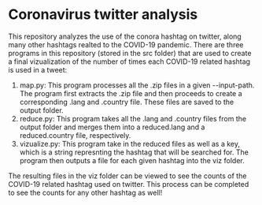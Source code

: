 # Coronavirus twitter analysis

This repository analyzes the use of the conora hashtag on twitter, along many other hashtags realted to the COVID-19 pandemic. There are three programs in this repository (stored in the src folder) that are used to create a final vizualization of the number of times each COVID-19 related hashtag is used in a tweet: 

1. map.py: This program processes all the .zip files in a given --input-path. The program first extracts the .zip file and then proceeds to create a corresponding  .lang and .country file. These files are saved to the output folder. 
2. reduce.py: This program takes all the .lang and .country files from the output folder and merges them into a reduced.lang and a reduced.country file, respectively. 
3. vizualize.py: This program take in the reduced files as well as a key, which is a string represnting the hashtag that will be searched for. The program then outputs a file for each given hashtag into the viz folder. 

The resulting files in the viz folder can be viewed to see the counts of the COVID-19 related hashtag used on twitter. This process can be completed to see the counts for any other hashtag as well!
